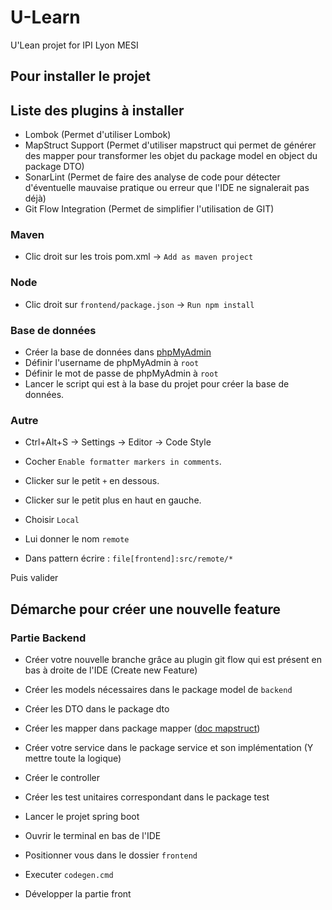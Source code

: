 # U-Learn
U'Lean projet for IPI Lyon MESI

## Pour installer le projet 

## Liste des plugins à installer 

- Lombok (Permet d'utiliser Lombok)
- MapStruct Support (Permet d'utiliser mapstruct qui permet de générer des mapper pour transformer les objet du package model en object du package DTO)
- SonarLint (Permet de faire des analyse de code pour détecter d'éventuelle mauvaise pratique ou erreur que l'IDE ne signalerait pas déjà)
- Git Flow Integration (Permet de simplifier l'utilisation de GIT)

### Maven
- Clic droit sur les trois pom.xml -> `Add as maven project`

### Node
- Clic droit sur `frontend/package.json` -> `Run npm install`
### Base de données

- Créer la base de données dans [phpMyAdmin](http://localhost/phpmyadmin)
- Définir l'username de phpMyAdmin à `root`
- Définir le mot de passe de phpMyAdmin à `root`
- Lancer le script qui est à la base du projet pour créer la base de données.

### Autre
- Ctrl+Alt+S -> Settings -> Editor -> Code Style 
- Cocher `Enable formatter markers in comments`.

- Clicker sur le petit `+` en dessous.

- Clicker sur le petit plus en haut en gauche.
- Choisir `Local` 

- Lui donner le nom `remote`

- Dans pattern écrire : `file[frontend]:src/remote/*`

Puis valider

## Démarche pour créer une nouvelle feature

###  Partie Backend
- Créer votre nouvelle branche grâce au plugin git flow qui est présent en bas à droite de l'IDE (Create new Feature)

- Créer les models nécessaires dans le package model de `backend` 

- Créer les DTO dans le package dto

- Créer les mapper dans package mapper ([doc mapstruct](https://mapstruct.org/documentation/stable/reference/html/))

- Créer votre service dans le package service et son implémentation (Y mettre toute la logique)

- Créer le controller

- Créer les test unitaires correspondant dans le package test

- Lancer le projet spring boot 

- Ouvrir le terminal en bas de l'IDE

- Positionner vous dans le dossier `frontend`

- Executer `codegen.cmd`

- Développer la partie front


